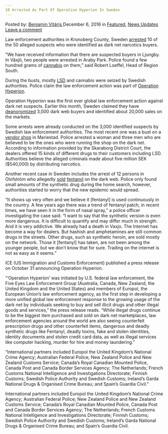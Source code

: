 ```yaml
---
10 Arrested As Part Of Operation Hyperion In Sweden
---
```

<article class="post-listing post-16782 post type-post status-publish format-standard has-post-thumbnail hentry category-deepdot-news category-news-updates tag-545 tag-arrested tag-hyperion tag-operation tag-part tag-sweden">
    <div class="post-inner">
        <span>Posted by: <a href="https://www.deepdotweb.com/author/benjaminvi/" title="">Benjamin Vitáris </a></span>
    <span>December 6, 2016</span>
    <span>in <a href="https://www.deepdotweb.com/category/deepdot-news/" rel="category tag">Featured</a>, <a href="https://www.deepdotweb.com/category/news-updates/" rel="category tag">News Updates</a></span>
    <span><a href="https://www.deepdotweb.com/2016/12/06/10-arrested-part-operation-hyperion-sweden/#respond">Leave a comment</a></span>
    </p>
    <div class="clear"></div>
    <div class="entry">
    <p>Law enforcement authorities in Kronoberg County, Sweden <a href="http://www.smp.se/vaxjo/flera-personer-avslojade-i-storre-drogharva/">arrested</a> 10 of the 50 alleged suspects who were identified as dark net narcotics buyers.</p>
    <p>”We have received information that there are suspected buyers in Ljungby. In Växjö, two people were arrested in Araby Park. Police found a few hundred grams of <a href="https://www.deepdotweb.com/tag/cannabis/">cannabis</a> on them,” said Robert Loeffel, Head of Region South.</p>
    <p>During the busts, mostly <a href="https://www.deepdotweb.com/tag/lsd/">LSD</a> and cannabis were seized by Swedish authorities. Police claim the law enforcement action was part of <a href="https://www.deepdotweb.com/tag/hyperion/">Operation Hyperion</a>.</p>
    <p>Operation Hyperion was the first ever global law enforcement action against dark net suspects. Earlier this month, Sweden claimed they have <a href="https://www.deepdotweb.com/2016/11/07/swedish-police-claim-de-anonymised-3000-darknet-buyers/">deanonymized</a> 3,000 dark web buyers and identified about 20,000 sales on the markets.</p>
    <p>Some arrests were already conducted on the 3,000 identified suspects by Swedish law enforcement authorities. The most recent one was a bust on a <a href="https://www.deepdotweb.com/2016/11/25/four-accused-selling-drugs-dark-web-sweden/">vendor shop</a> in Mariestad. Police arrested a woman and three men who are believed to be the ones who were running the shop on the dark net. According to information provided by the Skaraborg District Court, the dealers offered 15 kinds of different drugs to their customers including LSD. Authorities believe the alleged criminals made about five million SEK ($540,000) by distributing narcotics.</p>
    <p>Another recent case in Sweden includes the arrest of 12 persons in Olofström who allegedly <a href="https://www.deepdotweb.com/2016/11/21/twelve-people-arrested-swedish-fentanyl-case/">sold</a> <a href="https://www.deepdotweb.com/tag/fentanyl/">fentanyl</a> on the dark web. Police only found small amounts of the synthetic drug during the home search, however, authorities started to worry that the new epidemic would spread.</p>
    <p>“It shows up very often and we believe it [fentanyl] is used continuously in the country. A few years ago there was a trend of fentanyl patch, in recent times, we have seen it in the form of nasal spray,” a police officer investigating the case said. “I want to say that the synthetic version is even more dangerous. It is difficult to quantify and may differ much in strength. And it is very addictive. We already had a death in Vaxjo. The Internet has become a way for dealers. But hashish and amphetamines are still common drugs in the streets. Other drugs, such as synthetic heroin, are sold mostly on the network. Those it [fentanyl] has taken, are not been among the younger people, but we don’t know that for sure. Trading on the internet is not as easy as it seems.”</p>
    <p>ICE (US Immigration and Customs Enforcement) published a press release on October 31 announcing Operation Hyperion.</p>
    <p>“‘Operation Hyperion’ was initiated by U.S. federal law enforcement, the Five Eyes Law Enforcement Group (Australia, Canada, New Zealand, the United Kingdom and the United States) and members of Europol, the European Union’s law enforcement agency, as the first step in developing a more unified global law enforcement response to the growing usage of the dark net by individuals seeking to buy and sell illicit drugs and other illegal goods and services,” the press release reads. “While illegal drugs continue to be the biggest item purchased and sold on dark net marketplaces, law enforcement agencies around the world are also seeing counterfeit prescription drugs and other counterfeit items, dangerous and deadly synthetic drugs like Fentanyl, deadly toxins, fake and stolen identities, identity documents and stolen credit card data, as well as illegal services like computer hacking, murder for hire and money laundering.”</p>
    <p>&#8220;International partners included Europol the United Kingdom’s National Crime Agency; Australian Federal Police; New Zealand Police and New Zealand Customs Service; Canada’s Royal Canadian Mounted Police, Canada Post and Canada Border Services Agency; The Netherlands; French Customs National Intelligence and Investigations Directorate; Finnish Customs; Swedish Police Authority and Swedish Customs; Ireland’s Garda National Drugs &amp; Organised Crime Bureau; and Spain’s Guardia Civil.&#8221;</p>
    <p>International partners included Europol the United Kingdom’s National Crime Agency; Australian Federal Police; New Zealand Police and New Zealand Customs Service; Canada’s Royal Canadian Mounted Police, Canada Post and Canada Border Services Agency; The Netherlands; French Customs National Intelligence and Investigations Directorate; Finnish Customs; Swedish Police Authority and Swedish Customs; Ireland’s Garda National Drugs &amp; Organised Crime Bureau; and Spain’s Guardia Civil.</p>
    </div>
    <span style="display:none"><a href="https://www.deepdotweb.com/tag/10/" rel="tag">10</a> <a href="https://www.deepdotweb.com/tag/arrested/" rel="tag">arrested</a> <a href="https://www.deepdotweb.com/tag/hyperion/" rel="tag">hyperion</a> <a href="https://www.deepdotweb.com/tag/operation/" rel="tag">operation</a> <a href="https://www.deepdotweb.com/tag/part/" rel="tag">part</a> <a href="https://www.deepdotweb.com/tag/sweden/" rel="tag">sweden</a></span> <span style="display:none" class="updated">2016-12-06</span>
    <div style="display:none" class="vcard author" itemprop="author" itemscope itemtype="http://schema.org/Person"><strong class="fn" itemprop="name"><a href="https://www.deepdotweb.com/author/benjaminvi/" title="Posts by Benjamin Vitáris" rel="author">Benjamin Vitáris</a></strong></div>
    </div>
</article>

